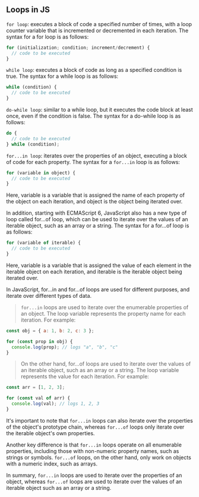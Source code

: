 ## Loops in JS
`for loop`: executes a block of code a specified number of times, with a loop counter variable that is incremented or decremented in each iteration. The syntax for a for loop is as follows:
```js
for (initialization; condition; increment/decrement) {
  // code to be executed
}
```

`while loop`: executes a block of code as long as a specified condition is true. The syntax for a while loop is as follows:

```js
while (condition) {
  // code to be executed
}
```
`do-while loop`: similar to a while loop, but it executes the code block at least once, even if the condition is false. The syntax for a do-while loop is as follows:
```js
do {
  // code to be executed
} while (condition);
```
`for...in loop`: iterates over the properties of an object, executing a block of code for each property. The syntax for a `for...in` loop is as follows:
```js
for (variable in object) {
  // code to be executed
}
```
Here, variable is a variable that is assigned the name of each property of the object on each iteration, and object is the object being iterated over.

In addition, starting with ECMAScript 6, JavaScript also has a new type of loop called for...of loop, which can be used to iterate over the values of an iterable object, such as an array or a string. The syntax for a for...of loop is as follows:

```js
for (variable of iterable) {
  // code to be executed
}
```
Here, variable is a variable that is assigned the value of each element in the iterable object on each iteration, and iterable is the iterable object being iterated over.


In JavaScript, for...in and for...of loops are used for different purposes, and iterate over different types of data.

> `for...in` loops are used to iterate over the enumerable properties of an object. The loop variable represents the property name for each iteration. For example:
```js
const obj = { a: 1, b: 2, c: 3 };

for (const prop in obj) {
  console.log(prop); // logs "a", "b", "c"
}
```
> On the other hand, for...of loops are used to iterate over the values of an iterable object, such as an array or a string. The loop variable represents the value for each iteration. For example:

```js
const arr = [1, 2, 3];

for (const val of arr) {
  console.log(val); // logs 1, 2, 3
}
```
It's important to note that `for...in` loops can also iterate over the properties of the object's prototype chain, whereas `for...of` loops only iterate over the iterable object's own properties.

Another key difference is that `for...in` loops operate on all enumerable properties, including those with non-numeric property names, such as strings or symbols. `for...of` loops, on the other hand, only work on objects with a numeric index, such as arrays.

In summary, `for...in` loops are used to iterate over the properties of an object, whereas `for...of` loops are used to iterate over the values of an iterable object such as an array or a string.



